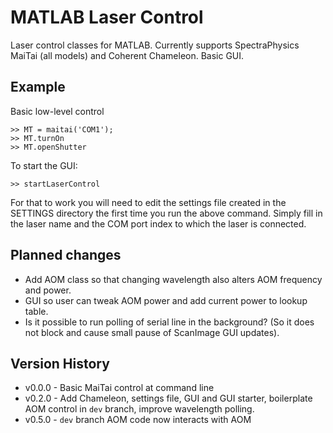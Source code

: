 # MATLAB Laser Control

Laser control classes for MATLAB. 
Currently supports SpectraPhysics MaiTai (all models) and Coherent Chameleon. 
Basic GUI.


## Example

Basic low-level control
```
>> MT = maitai('COM1');
>> MT.turnOn
>> MT.openShutter
```

To start the GUI:
```
>> startLaserControl
```

For that to work you will need to edit the settings file created in the SETTINGS directory the first time you run the above command. Simply fill in the laser name and the COM port index to which the laser is connected. 


## Planned changes
* Add AOM class so that changing wavelength also alters AOM frequency and power. 
* GUI so user can tweak AOM power and add current power to lookup table. 
* Is it possible to run polling of serial line in the background? (So it does not block and cause small pause of ScanImage GUI updates). 


## Version History
* v0.0.0 - Basic MaiTai control at command line
* v0.2.0 - Add Chameleon, settings file, GUI and GUI starter, boilerplate AOM control in `dev` branch, improve wavelength polling. 
* v0.5.0 - `dev` branch AOM code now interacts with AOM